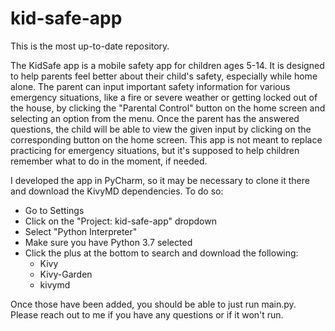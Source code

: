 # kid-safe-app

This is the most up-to-date repository.

  The KidSafe app is a mobile safety app for children ages 5-14. It is designed to help parents feel better about their child's safety, especially while home alone. The parent can input important safety information for various emergency situations, like a fire or severe weather or getting locked out of the house, by clicking the "Parental Control" button on the home screen and selecting an option from the menu. Once the parent has the answered questions, the child will be able to view the given input by clicking on the corresponding button on the home screen. This app is not meant to replace practicing for emergency situations, but it's supposed to help children remember what to do in the moment, if needed.
  
  I developed the app in PyCharm, so it may be necessary to clone it there and download the KivyMD dependencies. To do so:
  - Go to Settings
  - Click on the "Project: kid-safe-app" dropdown
  - Select "Python Interpreter" 
  - Make sure you have Python 3.7 selected
  - Click the plus at the bottom to search and download the following: 
    - Kivy
    - Kivy-Garden
    - kivymd

 Once those have been added, you should be able to just run main.py. Please reach out to me if you have any questions or if it won't run.
